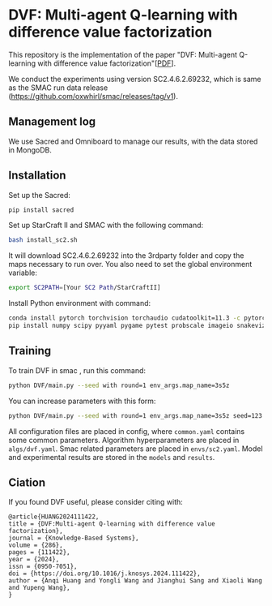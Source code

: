 # DVF: Multi-agent Q-learning with difference value factorization

This repository is the implementation of the paper "DVF: Multi-agent Q-learning with difference value factorization"[[PDF](https://doi.org/10.1016/j.knosys.2024.111422)]. 

We conduct the experiments using version SC2.4.6.2.69232, which is same as the SMAC run data release (https://github.com/oxwhirl/smac/releases/tag/v1).

## Management log
We use Sacred and Omniboard to manage our results, with the data stored in MongoDB.


## Installation
Set up the Sacred:

```bash
pip install sacred
```

Set up StarCraft II and SMAC with the following command:

```bash
bash install_sc2.sh
```
It will download SC2.4.6.2.69232 into the 3rdparty folder and copy the maps necessary to run over. You also need to set the global environment variable:

```bash
export SC2PATH=[Your SC2 Path/StarCraftII]
```

Install Python environment with command:

```bash
conda install pytorch torchvision torchaudio cudatoolkit=11.3 -c pytorch -y
pip install numpy scipy pyyaml pygame pytest probscale imageio snakeviz 
```

## Training
To train DVF in smac , run this command:

```bash
python DVF/main.py --seed with round=1 env_args.map_name=3s5z
```

You can increase parameters with this form:

```bash
python DVF/main.py --seed with round=1 env_args.map_name=3s5z seed=123 
```

All configuration files are placed in config, where `common.yaml` contains some common parameters. Algorithm hyperparameters are placed in `algs/dvf.yaml`. Smac related parameters are placed in `envs/sc2.yaml`. Model and experimental results are stored in the `models` and `results`.

## Ciation

If you found DVF useful, please consider citing with:
```
@article{HUANG2024111422,
title = {DVF:Multi-agent Q-learning with difference value factorization},
journal = {Knowledge-Based Systems},
volume = {286},
pages = {111422},
year = {2024},
issn = {0950-7051},
doi = {https://doi.org/10.1016/j.knosys.2024.111422},
author = {Anqi Huang and Yongli Wang and Jianghui Sang and Xiaoli Wang and Yupeng Wang},
}
```

